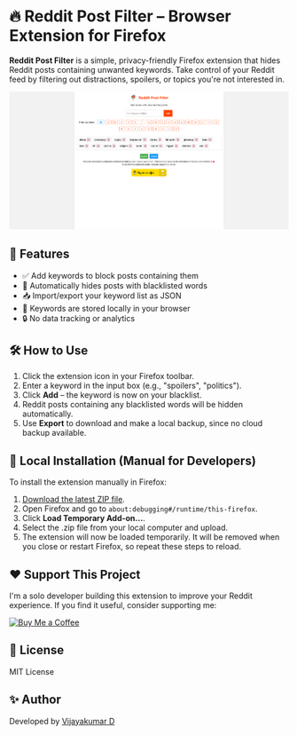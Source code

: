 
# 🔥 Reddit Post Filter – Browser Extension for Firefox

  

**Reddit Post Filter** is a simple, privacy-friendly Firefox extension that hides Reddit posts containing unwanted keywords. Take control of your Reddit feed by filtering out distractions, spoilers, or topics you're not interested in.

![Reddit Post Filter Screenshot](https://raw.githubusercontent.com/VijayKumarDVK96/Reddit-Posts-Filter/refs/heads/main/images/screenshot.png)


## 🚀 Features

- ✅ Add keywords to block posts containing them
- 🧹 Automatically hides posts with blacklisted words
- 📥 Import/export your keyword list as JSON
- 💾 Keywords are stored locally in your browser
- 🔒 No data tracking or analytics


## 🛠️ How to Use

  
1. Click the extension icon in your Firefox toolbar.
2. Enter a keyword in the input box (e.g., "spoilers", "politics").
3. Click **Add** – the keyword is now on your blacklist.
4. Reddit posts containing any blacklisted words will be hidden automatically.
5. Use **Export** to download and make a local backup, since no cloud backup available.



## 🧩 Local Installation (Manual for Developers)

To install the extension manually in Firefox:

1. [Download the latest ZIP file](https://github.com/VijayKumarDVK96/Reddit-Posts-Filter/releases/latest).
2. Open Firefox and go to `about:debugging#/runtime/this-firefox`.
3. Click **Load Temporary Add-on...**.
4. Select the .zip file from your local computer and upload.
5. The extension will now be loaded temporarily. It will be removed when you close or restart Firefox, so repeat these steps to reload.


## ❤️ Support This Project

  
I'm a solo developer building this extension to improve your Reddit experience. If you find it useful, consider supporting me:

[![Buy Me a Coffee](https://img.buymeacoffee.com/button-api/?text=Buy%20me%20a%20coffee&emoji=&slug=VijayKumarDVK96&button_colour=FFDD00&font_colour=000000&font_family=Cookie&outline_colour=000000&coffee_colour=ffffff)](https://www.buymeacoffee.com/VijayKumarDVK96)

## 📄 License

  

MIT License

  
## ✨ Author

  

Developed by [Vijayakumar D](https://github.com/VijayKumarDVK96)